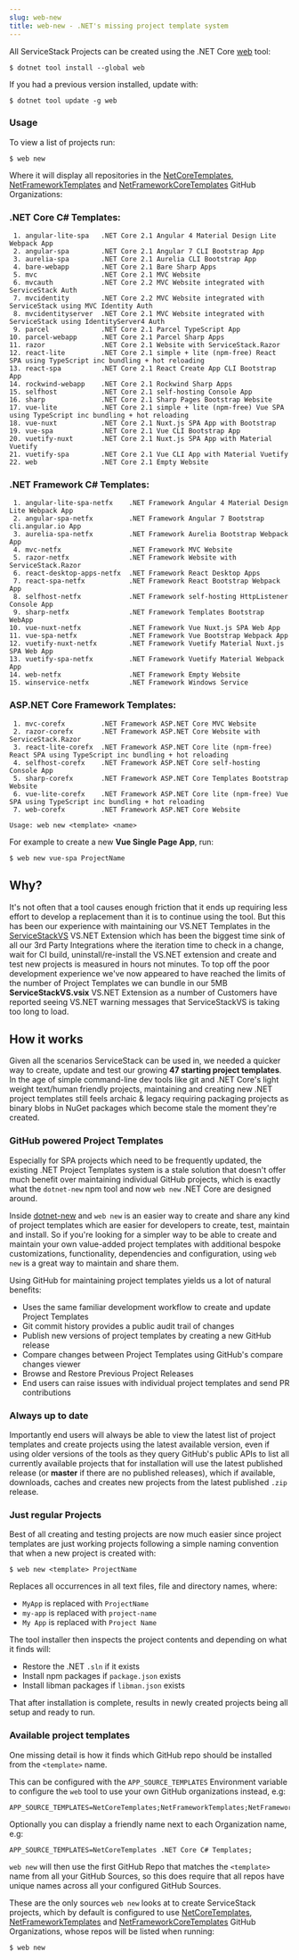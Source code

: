 ```yaml
---
slug: web-new
title: web-new - .NET's missing project template system
---
```


All ServiceStack Projects can be created using the .NET Core [web](https://www.nuget.org/packages/web) tool:

    $ dotnet tool install --global web 

If you had a previous version installed, update with:

    $ dotnet tool update -g web

### Usage

To view a list of projects run:

    $ web new

Where it will display all repositories in the [NetCoreTemplates](https://github.com/NetCoreTemplates), 
[NetFrameworkTemplates](https://github.com/NetFrameworkTemplates) and 
[NetFrameworkCoreTemplates](https://github.com/NetFrameworkCoreTemplates) GitHub Organizations:

### .NET Core C# Templates:

```
 1. angular-lite-spa   .NET Core 2.1 Angular 4 Material Design Lite Webpack App
 2. angular-spa        .NET Core 2.1 Angular 7 CLI Bootstrap App
 3. aurelia-spa        .NET Core 2.1 Aurelia CLI Bootstrap App
 4. bare-webapp        .NET Core 2.1 Bare Sharp Apps
 5. mvc                .NET Core 2.1 MVC Website
 6. mvcauth            .NET Core 2.2 MVC Website integrated with ServiceStack Auth
 7. mvcidentity        .NET Core 2.2 MVC Website integrated with ServiceStack using MVC Identity Auth
 8. mvcidentityserver  .NET Core 2.1 MVC Website integrated with ServiceStack using IdentityServer4 Auth
 9. parcel             .NET Core 2.1 Parcel TypeScript App
10. parcel-webapp      .NET Core 2.1 Parcel Sharp Apps
11. razor              .NET Core 2.1 Website with ServiceStack.Razor
12. react-lite         .NET Core 2.1 simple + lite (npm-free) React SPA using TypeScript inc bundling + hot reloading
13. react-spa          .NET Core 2.1 React Create App CLI Bootstrap App
14. rockwind-webapp    .NET Core 2.1 Rockwind Sharp Apps
15. selfhost           .NET Core 2.1 self-hosting Console App
16. sharp              .NET Core 2.1 Sharp Pages Bootstrap Website
17. vue-lite           .NET Core 2.1 simple + lite (npm-free) Vue SPA using TypeScript inc bundling + hot reloading
18. vue-nuxt           .NET Core 2.1 Nuxt.js SPA App with Bootstrap
19. vue-spa            .NET Core 2.1 Vue CLI Bootstrap App
20. vuetify-nuxt       .NET Core 2.1 Nuxt.js SPA App with Material Vuetify
21. vuetify-spa        .NET Core 2.1 Vue CLI App with Material Vuetify
22. web                .NET Core 2.1 Empty Website
```

### .NET Framework C# Templates:

```
 1. angular-lite-spa-netfx    .NET Framework Angular 4 Material Design Lite Webpack App
 2. angular-spa-netfx         .NET Framework Angular 7 Bootstrap cli.angular.io App
 3. aurelia-spa-netfx         .NET Framework Aurelia Bootstrap Webpack App
 4. mvc-netfx                 .NET Framework MVC Website
 5. razor-netfx               .NET Framework Website with ServiceStack.Razor
 6. react-desktop-apps-netfx  .NET Framework React Desktop Apps
 7. react-spa-netfx           .NET Framework React Bootstrap Webpack App
 8. selfhost-netfx            .NET Framework self-hosting HttpListener Console App
 9. sharp-netfx               .NET Framework Templates Bootstrap WebApp
10. vue-nuxt-netfx            .NET Framework Vue Nuxt.js SPA Web App
11. vue-spa-netfx             .NET Framework Vue Bootstrap Webpack App
12. vuetify-nuxt-netfx        .NET Framework Vuetify Material Nuxt.js SPA Web App
13. vuetify-spa-netfx         .NET Framework Vuetify Material Webpack App
14. web-netfx                 .NET Framework Empty Website
15. winservice-netfx          .NET Framework Windows Service
```

### ASP.NET Core Framework Templates:

```
 1. mvc-corefx         .NET Framework ASP.NET Core MVC Website
 2. razor-corefx       .NET Framework ASP.NET Core Website with ServiceStack.Razor
 3. react-lite-corefx  .NET Framework ASP.NET Core lite (npm-free) React SPA using TypeScript inc bundling + hot reloading
 4. selfhost-corefx    .NET Framework ASP.NET Core self-hosting Console App
 5. sharp-corefx       .NET Framework ASP.NET Core Templates Bootstrap Website
 6. vue-lite-corefx    .NET Framework ASP.NET Core lite (npm-free) Vue SPA using TypeScript inc bundling + hot reloading
 7. web-corefx         .NET Framework ASP.NET Core Website
```

```
Usage: web new <template> <name>
```

For example to create a new **Vue Single Page App**, run:

    $ web new vue-spa ProjectName

## Why?

It's not often that a tool causes enough friction that it ends up requiring less effort to develop a replacement than 
it is to continue using the tool. But this has been our experience with maintaining our VS.NET Templates in the 
[ServiceStackVS](https://github.com/ServiceStack/ServiceStackVS) VS.NET Extension which has been the biggest time sink of all our
3rd Party Integrations where the iteration time to check in a change, wait for CI build, uninstall/re-install the VS.NET extension 
and create and test new projects is measured in hours not minutes. To top off the poor development experience we've now appeared to have 
reached the limits of the number of Project Templates we can bundle in our 5MB **ServiceStackVS.vsix** VS.NET Extension as a 
number of Customers have reported seeing VS.NET warning messages that ServiceStackVS is taking too long to load.

## How it works

Given all the scenarios ServiceStack can be used in, we needed a quicker way to create, update and test our growing **47 starting project templates**. 
In the age of simple command-line dev tools like git and .NET Core's light weight text/human friendly projects, maintaining and creating 
new .NET project templates still feels archaic & legacy requiring packaging projects as binary blobs in NuGet packages which become stale 
the moment they're created.

### GitHub powered Project Templates

Especially for SPA projects which need to be frequently updated, the existing .NET Project Templates system is a stale solution that doesn't offer 
much benefit over maintaining individual GitHub projects, which is exactly what the `dotnet-new` npm tool and now `web new` .NET Core are designed around.

Inside [dotnet-new](/dotnet-new) and `web new` is an easier way to create and share any kind of project templates which are easier for developers
to create, test, maintain and install. So if you're looking for a simpler way to be able to create and maintain your own value-added project templates 
with additional bespoke customizations, functionality, dependencies and configuration, using `web new` is a great way to maintain and share them.

Using GitHub for maintaining project templates yields us a lot of natural benefits:

 - Uses the same familiar development workflow to create and update Project Templates
 - Git commit history provides a public audit trail of changes
 - Publish new versions of project templates by creating a new GitHub release
 - Compare changes between Project Templates using GitHub's compare changes viewer
 - Browse and Restore Previous Project Releases
 - End users can raise issues with individual project templates and send PR contributions

### Always up to date

Importantly end users will always be able to view the latest list of project templates and create projects using the latest available version, 
even if using older versions of the tools as they query GitHub's public APIs to list all currently available projects that for installation
will use the latest published release (or **master** if there are no published releases), which if available, downloads, caches and 
creates new projects from the latest published `.zip` release.

### Just regular Projects

Best of all creating and testing projects are now much easier since project templates are just working projects following a simple naming convention
that when a new project is created with:

    $ web new <template> ProjectName

Replaces all occurrences in all text files, file and directory names, where:

 - `MyApp` is replaced with `ProjectName`
 - `my-app` is replaced with `project-name`
 - `My App` is replaced with `Project Name`

The tool installer then inspects the project contents and depending on what it finds will:

 - Restore the .NET `.sln` if it exists
 - Install npm packages if `package.json` exists
 - Install libman packages if `libman.json` exists

That after installation is complete, results in newly created projects being all setup and ready to run.

### Available project templates

One missing detail is how it finds which GitHub repo should be installed from the `<template>` name. 

This can be configured with the `APP_SOURCE_TEMPLATES` Environment variable to configure the `web` tool to use your own GitHub organizations instead, e.g:

    APP_SOURCE_TEMPLATES=NetCoreTemplates;NetFrameworkTemplates;NetFrameworkCoreTemplates

Optionally you can display a friendly name next to each Organization name, e.g:

    APP_SOURCE_TEMPLATES=NetCoreTemplates .NET Core C# Templates;

`web new` will then use the first GitHub Repo that matches the `<template>` name from all your GitHub Sources, so this
does require that all repos have unique names across all your configured GitHub Sources.

These are the only sources `web new` looks at to create ServiceStack projects, which by default is configured to use 
[NetCoreTemplates](https://github.com/NetCoreTemplates), [NetFrameworkTemplates](https://github.com/NetFrameworkTemplates) and 
[NetFrameworkCoreTemplates](https://github.com/NetFrameworkCoreTemplates) GitHub Organizations, whose repos will be listed when running:

    $ web new
